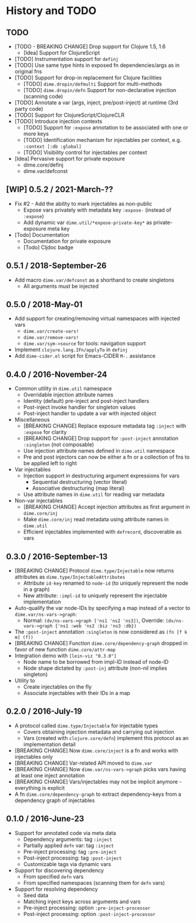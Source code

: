 # History and TODO

## TODO

* [TODO - BREAKING CHANGE] Drop support for Clojure 1.5, 1.6
  * [Idea] Support for ClojureScript
* [TODO] Instrumentation support for `definj`
* [TODO] Use same type hints in exposed fn dependencies/args as in original fns
* [TODO] Support for drop-in replacement for Clojure facilities
  * [TODO] `dime.dropin/defmulti` Support for multi-methods
  * [TODO] `dime.dropin/defn` Support for non-declarative injection (scanning code)
* [TODO] Annotate a var (args, inject, pre/post-inject) at runtime (3rd party code)
* [TODO] Support for ClojureScript/ClojureCLR
* [TODO] Introduce injection contexts
  * [TODO] Support for `:expose` annotation to be associated with one or more keys
  * [TODO] Identification mechanism for injectables per context, e.g. `:context [:db :global]`
  * [TODO] Visibility control for injectables per context
* [Idea] Pervasive support for private exposure
  - dime.core/definj
  - dime.var/defconst


## [WIP] 0.5.2 / 2021-March-??

* Fix #2 - Add the ability to mark injectables as non-public
  - Expose vars privately with metadata key `:expose-` (instead of `:expose`)
  - Add dynamic var `dime.util/*expose-private-key*` as private-exposure meta key
* [Todo] Documentation
  - Documentation for private exposure
  - [Todo] Cljdoc badge


## 0.5.1 / 2018-September-26

* Add macro `dime.var/defconst` as a shorthand to create singletons
  - All arguments must be injected


## 0.5.0 / 2018-May-01

* Add support for creating/removing virtual namespaces with injected vars
  - `dime.var/create-vars!`
  - `dime.var/remove-vars!`
  - `dime.var/sym->source` for tools: navigation support
* Implement `clojure.lang.IFn/applyTo` in `definj`
* Add `dime-cider.el` script for Emacs-CIDER `M-.` assistance


## 0.4.0 / 2016-November-24

* Common utility in `dime.util` namespace
  * Overridable injection attribute names
  * Identity (default) pre-inject and post-inject handlers
  * Post-inject invoke handler for singleton values
  * Post-inject handler to update a var with injected object
* Miscellaneous
  * [BREAKING CHANGE] Replace exposure metadata tag `:inject` with `:expose` for clarity
  * [BREAKING CHANGE] Drop support for `:post-inject` annotation `:singleton` (not composable)
  * Use injection attribute names defined in `dime.util` namespace
  * Pre and post injectors can now be either a fn or a collection of fns to be applied left to right
* Var injectables
  * Injection support in destructuring argument expressions for vars
    * Sequential destructuring (vector literal)
    * Associative destructuring (map literal)
  * Use attribute names in `dime.util` for reading var metadata
* Non-var injectables
  * [BREAKING CHANGE] Accept injection attributes as first argument in `dime.core/inj`
  * Make `dime.core/inj` read metadata using attribute names in `dime.util`
  * Efficient injectables implemented with `defrecord`, discoverable as vars


## 0.3.0 / 2016-September-13

* [BREAKING CHANGE] Protocol `dime.type/Injectable` now returns attributes as `dime.type/InjectableAttributes`
  * Attribute `id-key` renamed to `node-id` (to uniquely represent the node in a graph)
  * New attribute: `:impl-id` to uniquely represent the injectable implementation
* Auto-qualify the var node-IDs by specifying a map instead of a vector to `dime.var/ns-vars->graph`:
  * Normal: `(dv/ns-vars->graph ['ns1 'ns2 'ns3])`, Override: `(dv/ns-vars->graph {'ns1 :web 'ns2 :biz 'ns3 :db})`
* The `:post-inject` annotation `:singleton` is now considered as `(fn [f k m] (f))`
* [BREAKING CHANGE] Function `dime.core/dependency-graph` dropped in favor of new function `dime.core/attr-map`
* Integration demo with `[lein-viz "0.3.0"]`
  * Node name to be borrowed from impl-ID instead of node-ID
  * Node shape dictated by `:post-inj` attribute (non-nil implies singleton)
* Utility to
  * Create injectables on the fly
  * Associate injectables with their IDs in a map


## 0.2.0 / 2016-July-19

* A protocol called `dime.type/Injectable` for injectable types
  * Covers obtaining injection metadata and carrying out injection
  * Vars (created with `clojure.core/defn`) implement this protocol as an implementation detail
* [BREAKING CHANGE] Now `dime.core/inject` is a fn and works with injectables only
* [BREAKING CHANGE] Var-related API moved to `dime.var`
* [BREAKING CHANGE] Now `dime.var/ns-vars->graph` picks vars having at least one inject annotation
* [BREAKING CHANGE] Vars/injectables may not be implicit anymore - everything is explicit
* A fn `dime.core/dependency-graph` to extract dependency-keys from a dependency graph of injectables


## 0.1.0 / 2016-June-23

* Support for annotated code via meta data
  * Dependency arguments: tag `:inject`
  * Partially applied `defn` var: tag `:inject`
  * Pre-inject processing: tag `:pre-inject`
  * Post-inject processing: tag `:post-inject`
  * Customizable tags via dynamic vars
* Support for discovering dependency
  * From specified `defn` vars
  * From specified namespaces (scanning them for `defn` vars)
* Support for resolving dependency
  * Seed data
  * Matching inject keys across arguments and vars
  * Pre-inject processing: option `:pre-inject-processor`
  * Post-inject processing: option `:post-inject-processor`
